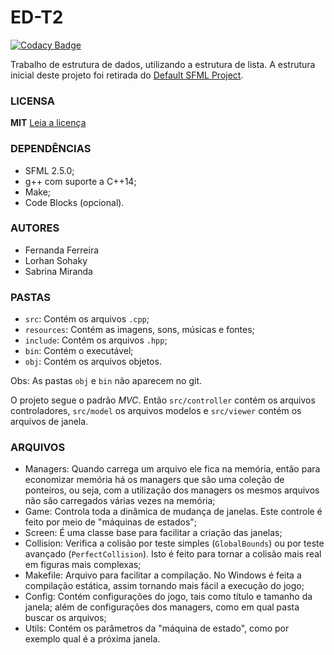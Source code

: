 # ED-T2

[![Codacy Badge](https://api.codacy.com/project/badge/Grade/03b1bf3f423c45b8bca50a92d006352a)](https://www.codacy.com/app/LorhanSohaky/ED-T2?utm_source=github.com&amp;utm_medium=referral&amp;utm_content=LorhanSohaky/ED-T2&amp;utm_campaign=Badge_Grade)

Trabalho de estrutura de dados, utilizando a estrutura de lista. A estrutura inicial deste projeto foi retirada do [Default SFML Project](https://github.com/LorhanSohaky/DefaultSFMLProject).

### LICENSA
**MIT** [Leia a licença](LICENSE)


### DEPENDÊNCIAS
* SFML 2.5.0;
* g++ com suporte a C++14;
* Make;
* Code Blocks (opcional).

### AUTORES
* Fernanda Ferreira
* Lorhan Sohaky
* Sabrina Miranda

### PASTAS
* `src`: Contém os arquivos `.cpp`;
* `resources`: Contém as imagens, sons, músicas e fontes;
* `include`: Contém os arquivos `.hpp`;
* `bin`: Contém o executável;
* `obj`: Contém os arquivos objetos.

Obs: As pastas `obj` e `bin` não aparecem no git.

O projeto segue o padrão _MVC_. Então `src/controller` contém os arquivos controladores, `src/model` os arquivos modelos e `src/viewer` contém os arquivos de janela.


### ARQUIVOS
* Managers: Quando carrega um arquivo ele fica na memória, então para economizar memória há os managers que são uma coleção de ponteiros, ou seja, com a utilização dos managers os mesmos arquivos não são carregados várias vezes na memória;
* Game: Controla toda a dinâmica de mudança de janelas. Este controle é feito por meio de "máquinas de estados";
* Screen: É uma classe base para facilitar a criação das janelas;
* Collision: Verifica a colisão por teste simples (`GlobalBounds`) ou por teste avançado (`PerfectCollision`). Isto é feito para tornar a colisão mais real em figuras mais complexas;
* Makefile: Arquivo para facilitar a compilação. No Windows é feita a compilação estática, assim tornando mais fácil a execução do jogo;
* Config: Contém configurações do jogo, tais como título e tamanho da janela; além de configurações dos managers, como em qual pasta buscar os arquivos;
* Utils: Contém os parâmetros da "máquina de estado", como por exemplo qual é a próxima janela.